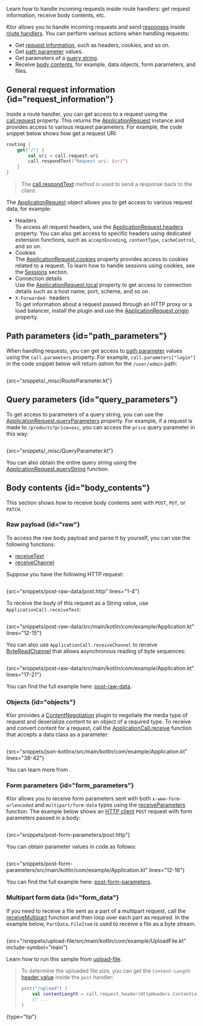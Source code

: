 [//]: # (title: Handling requests)

<excerpt>Learn how to handle incoming requests inside route handlers: get request information, receive body contents, etc.</excerpt>

Ktor allows you to handle incoming requests and send [responses](responses.md) inside [route handlers](Routing_in_Ktor.md#define_route). You can perform various actions when handling requests:
* Get [request information](#request_information), such as headers, cookies, and so on.
* Get [path parameter](#path_parameters) values.
* Get parameters of a [query string](#query_parameters).
* Receive [body contents](#body_contents), for example, data objects, form parameters, and files.

## General request information {id="request_information"}
Inside a route handler, you can get access to a request using the [call.request](https://api.ktor.io/ktor-server/ktor-server-core/io.ktor.server.application/-application-call/request.html) property. This returns the [ApplicationRequest](https://api.ktor.io/ktor-server/ktor-server-core/io.ktor.server.request/-application-request/index.html) instance and provides access to various request parameters. For example, the code snippet below shows how get a request URI:
```kotlin
routing {
    get("/") {
        val uri = call.request.uri
        call.respondText("Request uri: $uri")
    }
}
```
> The [call.respondText](responses.md#plain-text) method is used to send a response back to the client.

The [ApplicationRequest](https://api.ktor.io/ktor-server/ktor-server-core/io.ktor.server.request/-application-request/index.html) object allows you to get access to various request data, for example:
* Headers  
  To access all request headers, use the [ApplicationRequest.headers](https://api.ktor.io/ktor-server/ktor-server-core/io.ktor.server.request/-application-request/headers.html) property. You can also get access to specific headers using dedicated extension functions, such as `acceptEncoding`, `contentType`, `cacheControl`, and so on.
* Cookies  
  The [ApplicationRequest.cookies](https://api.ktor.io/ktor-server/ktor-server-core/io.ktor.server.request/-application-request/cookies.html) property provides access to cookies related to a request. To learn how to handle sessions using cookies, see the [Sessions](sessions.md) section.
* Connection details  
  Use the [ApplicationRequest.local](https://api.ktor.io/ktor-server/ktor-server-core/io.ktor.server.request/-application-request/local.html) property to get access to connection details such as a host name, port, scheme, and so on.
* `X-Forwarded-` headers  
  To get information about a request passed through an HTTP proxy or a load balancer, install the [](forward-headers.md) plugin and use the [ApplicationRequest.origin](https://api.ktor.io/ktor-server/ktor-server-core/io.ktor.server.plugins/origin.html) property.


## Path parameters {id="path_parameters"}
When handling requests, you can get access to [path parameter](Routing_in_Ktor.md#path_parameter) values using the `call.parameters` property. For example, `call.parameters["login"]` in the code snippet below will return _admin_ for the `/user/admin` path:
```kotlin
```
{src="snippets/_misc/RouteParameter.kt"}


## Query parameters {id="query_parameters"}

To get access to parameters of a <emphasis tooltip="query_string">query string</emphasis>, you can use the [ApplicationRequest.queryParameters](https://api.ktor.io/ktor-server/ktor-server-core/io.ktor.server.request/-application-request/query-parameters.html) property. For example, if a request is made to `/products?price=asc`, you can access the `price` query parameter in this way:

```kotlin
```
{src="snippets/_misc/QueryParameter.kt"}

You can also obtain the entire query string using the [ApplicationRequest.queryString](https://api.ktor.io/ktor-server/ktor-server-core/io.ktor.server.request/query-string.html) function.


## Body contents {id="body_contents"}
This section shows how to receive body contents sent with `POST`, `PUT`, or `PATCH`.

### Raw payload {id="raw"}
To access the raw body payload and parse it by yourself, you can use the following functions:
* [receiveText](https://api.ktor.io/ktor-server/ktor-server-core/io.ktor.server.request/receive-text.html)
* [receiveChannel](https://api.ktor.io/ktor-server/ktor-server-core/io.ktor.server.request/receive-channel.html)

Suppose you have the following HTTP request:

```HTTP
```
{src="snippets/post-raw-data/post.http" lines="1-4"}

To receive the body of this request as a String value, use `ApplicationCall.receiveText`:

```kotlin
```
{src="snippets/post-raw-data/src/main/kotlin/com/example/Application.kt" lines="12-15"}

You can also use `ApplicationCall.receiveChannel` to receive [ByteReadChannel](https://api.ktor.io/ktor-io/io.ktor.utils.io/-byte-read-channel/index.html) that allows asynchronous reading of byte sequences:

```kotlin
```
{src="snippets/post-raw-data/src/main/kotlin/com/example/Application.kt" lines="17-21"}

You can find the full example here: [post-raw-data](https://github.com/ktorio/ktor-documentation/tree/%current-branch%/codeSnippets/snippets/post-raw-data).


### Objects {id="objects"}
Ktor provides a [ContentNegotiation](serialization.md) plugin to negotiate the media type of request and deserialize content to an object of a required type. To receive and convert content for a request, call the [ApplicationCall.receive](https://api.ktor.io/ktor-server/ktor-server-core/io.ktor.server.request/receive.html) function that accepts a data class as a parameter:
```kotlin
```
{src="snippets/json-kotlinx/src/main/kotlin/com/example/Application.kt" lines="38-42"}

You can learn more from [](serialization.md).

### Form parameters {id="form_parameters"}
Ktor allows you to receive form parameters sent with both `x-www-form-urlencoded` and `multipart/form-data` types using the [receiveParameters](https://api.ktor.io/ktor-server/ktor-server-core/io.ktor.server.request/receive-parameters.html) function. The example below shows an [HTTP client](https://www.jetbrains.com/help/idea/http-client-in-product-code-editor.html) `POST` request with form parameters passed in a body:
```HTTP
```
{src="snippets/post-form-parameters/post.http"}

You can obtain parameter values in code as follows:
```kotlin
```
{src="snippets/post-form-parameters/src/main/kotlin/com/example/Application.kt" lines="12-16"}

You can find the full example here: [post-form-parameters](https://github.com/ktorio/ktor-documentation/tree/%current-branch%/codeSnippets/snippets/post-form-parameters).


### Multipart form data {id="form_data"}
If you need to receive a file sent as a part of a multipart request, call the [receiveMultipart](https://api.ktor.io/ktor-server/ktor-server-core/io.ktor.server.request/receive-multipart.html) function and then loop over each part as required. In the example below, `PartData.FileItem` is used to receive a file as a byte stream.
```kotlin
```
{src="/snippets/upload-file/src/main/kotlin/com/example/UploadFile.kt" include-symbol="main"}

Learn how to run this sample from [upload-file](https://github.com/ktorio/ktor-documentation/tree/%current-branch%/codeSnippets/snippets/upload-file).

> To determine the uploaded file size, you can get the `Content-Length` [header value](#request_information) inside the `post` handler:
> ```kotlin
> post("/upload") {
>     val contentLength = call.request.header(HttpHeaders.ContentLength)
>     // ...
> }
> ```
> 
{type="tip"}
